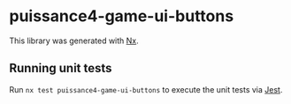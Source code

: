 # puissance4-game-ui-buttons

This library was generated with [Nx](https://nx.dev).

## Running unit tests

Run `nx test puissance4-game-ui-buttons` to execute the unit tests via [Jest](https://jestjs.io).
